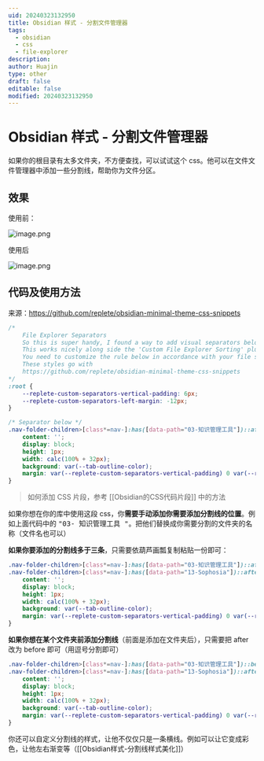 ```yaml
---
uid: 20240323132950
title: Obsidian 样式 - 分割文件管理器
tags:
  - obsidian
  - css
  - file-explorer
description: 
author: Huajin
type: other
draft: false
editable: false
modified: 20240323132950
---
```


# Obsidian 样式 - 分割文件管理器

如果你的根目录有太多文件夹，不方便查找，可以试试这个 css。他可以在文件文件管理器中添加一些分割线，帮助你为文件分区。

## 效果

使用前：

![image.png](https://cdn.pkmer.cn/images/20240323133302.png!pkmer)

使用后

![image.png](https://cdn.pkmer.cn/images/20240323133513.png!pkmer)

## 代码及使用方法

来源：<https://github.com/replete/obsidian-minimal-theme-css-snippets>

```css
/*
    File Explorer Separators
    So this is super handy, I found a way to add visual separators below and above navigation items in the file explorer. 
    This works nicely along side the 'Custom File Explorer Sorting' plugin, and there's a thread on their github about my solution.
    You need to customize the rule below in accordance with your file structure.
    These styles go with
    https://github.com/replete/obsidian-minimal-theme-css-snippets
*/
:root {
    --replete-custom-separators-vertical-padding: 6px;
    --replete-custom-separators-left-margin: -12px;
}

/* Separator below */
.nav-folder-children>[class*=nav-]:has([data-path="03-知识管理工具"])::after {
    content: '';
    display: block;
    height: 1px;
    width: calc(100% + 32px);
    background: var(--tab-outline-color);
    margin: var(--replete-custom-separators-vertical-padding) 0 var(--replete-custom-separators-vertical-padding) var(--replete-custom-separators-left-margin);
}
```

> 如何添加 CSS 片段，参考 [[Obsidian的CSS代码片段]] 中的方法

如果你想在你的库中使用这段 css，你**需要手动添加你需要添加分割线的位置**。例如上面代码中的 <kbd>"03- 知识管理工具 "</kbd>。把他们替换成你需要分割的文件夹的名称（文件名也可以）

**如果你要添加的分割线多于三条**，只需要依葫芦画瓢复制粘贴一份即可：

```css
.nav-folder-children>[class*=nav-]:has([data-path="03-知识管理工具"])::after,
.nav-folder-children>[class*=nav-]:has([data-path="13-Sophosia"])::after {
    content: '';
    display: block;
    height: 1px;
    width: calc(100% + 32px);
    background: var(--tab-outline-color);
    margin: var(--replete-custom-separators-vertical-padding) 0 var(--replete-custom-separators-vertical-padding) var(--replete-custom-separators-left-margin);
}
```

**如果你想在某个文件夹前添加分割线**（前面是添加在文件夹后），只需要把 after 改为 before 即可（用逗号分割即可）

```css
.nav-folder-children>[class*=nav-]:has([data-path="03-知识管理工具"])::before,
.nav-folder-children>[class*=nav-]:has([data-path="13-Sophosia"])::after {
    content: '';
    display: block;
    height: 1px;
    width: calc(100% + 32px);
    background: var(--tab-outline-color);
    margin: var(--replete-custom-separators-vertical-padding) 0 var(--replete-custom-separators-vertical-padding) var(--replete-custom-separators-left-margin);
}
```

你还可以自定义分割线的样式，让他不仅仅只是一条横线。例如可以让它变成彩色，让他左右渐变等（[[Obsidian样式-分割线样式美化]]）